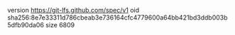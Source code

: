 version https://git-lfs.github.com/spec/v1
oid sha256:8e7e33311d786cbeab3e736164cfc4779600a64bb421bd3ddb003b5dfb90da06
size 6809
